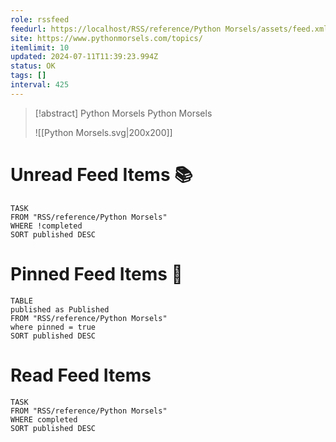 ```yaml
---
role: rssfeed
feedurl: https://localhost/RSS/reference/Python Morsels/assets/feed.xml
site: https://www.pythonmorsels.com/topics/
itemlimit: 10
updated: 2024-07-11T11:39:23.994Z
status: OK
tags: []
interval: 425
---
```


> [!abstract] Python Morsels
> Python Morsels
>
> ![[Python Morsels.svg|200x200]]
# Unread Feed Items 📚
~~~dataview
TASK
FROM "RSS/reference/Python Morsels"
WHERE !completed
SORT published DESC
~~~

# Pinned Feed Items 📌
~~~dataview
TABLE
published as Published
FROM "RSS/reference/Python Morsels"
where pinned = true
SORT published DESC
~~~

# Read Feed Items
~~~dataview
TASK
FROM "RSS/reference/Python Morsels"
WHERE completed
SORT published DESC
~~~